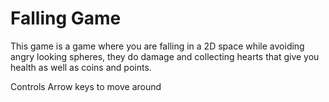 # Falling Game

This game is a game where you are falling in a 2D space while avoiding angry looking spheres, they do damage and collecting hearts that give you health as well as coins and points.

Controls
  Arrow keys to move around
